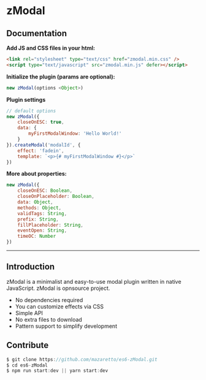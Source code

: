 zModal
====
Documentation
---

**Add JS and CSS files in your html:**
```html
<link rel="stylesheet" type="text/css" href="zmodal.min.css" />
<script type="text/javascript" src="zmodal.min.js" defer></script>
```
**Initialize the plugin (params are optional):**
```javascript
new zModal(options <Object>)
```
**Plugin settings**
```javascript
// default options
new zModal({
    closeOnESC: true,
    data: {
        myFirstModalWindow: 'Hello World!'
    }  
}).createModal('modalId', {
    effect: 'fadein',
    template: `<p>{# myFirstModalWindow #}</p>`
})
```
**More about properties:**
```javascript
new zModal({
    closeOnESC: Boolean, 
    closeOnPlaceholder: Boolean,
    data: Object,
    methods: Object,
    validTags: String, 
    prefix: String, 
    fillPlaceholder: String,
    eventOpen: String,
    timeOC: Number
})
```

---
Introduction
---
zModal is a minimalist and easy-to-use modal plugin written in native JavaScript.
zModal is opnsource project.
* No dependencies required
* You can customize effects via CSS
* Simple API
* No extra files to download
* Pattern support to simplify development

Contribute
---
```javascript
$ git clone https://github.com/mazaretto/es6-zModal.git
$ cd es6-zModal
$ npm run start:dev || yarn start:dev
```
